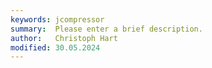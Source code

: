 ```yaml
---
keywords: jcompressor
summary:  Please enter a brief description.
author:   Christoph Hart
modified: 30.05.2024
---
```

  

